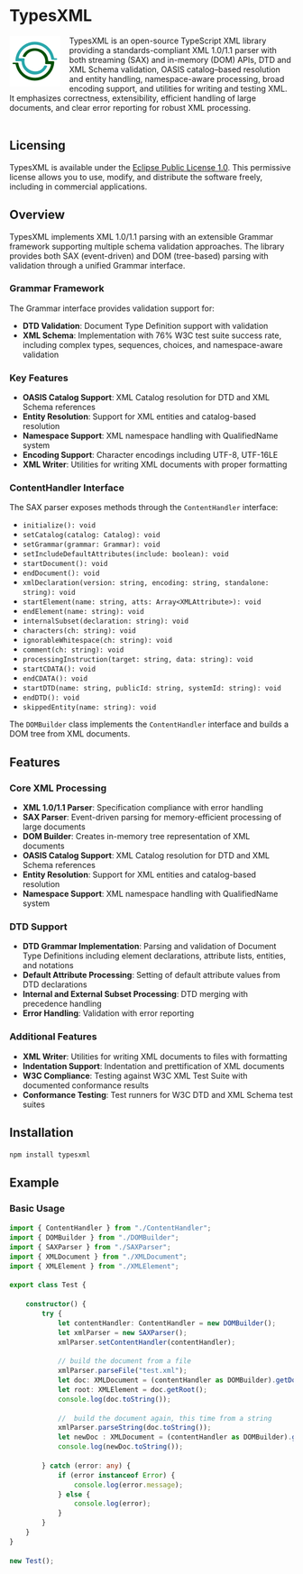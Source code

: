 # TypesXML
<p>
    <img src="./typesXML.png" alt="TypesXML logo" width="90" style="float:left; margin-right: 16px;"/> TypesXML is an open-source TypeScript XML library providing a standards-compliant XML 1.0/1.1 parser with both streaming (SAX) and in-memory (DOM) APIs, DTD and XML Schema validation, OASIS catalog–based resolution and entity handling, namespace-aware processing, broad encoding support, and utilities for writing and testing XML. It emphasizes correctness, extensibility, efficient handling of large documents, and clear error reporting for robust XML processing.<br/>&nbsp;<br/>
</p>

## Licensing

TypesXML is available under the [Eclipse Public License 1.0](./LICENSE). This permissive license allows you to use, modify, and distribute the software freely, including in commercial applications.

## Overview

TypesXML implements XML 1.0/1.1 parsing with an extensible Grammar framework supporting multiple schema validation approaches. The library provides both SAX (event-driven) and DOM (tree-based) parsing with validation through a unified Grammar interface.

### Grammar Framework

The Grammar interface provides validation support for:

- **DTD Validation**: Document Type Definition support with validation
- **XML Schema**: Implementation with 76% W3C test suite success rate, including complex types, sequences, choices, and namespace-aware validation

### Key Features

- **OASIS Catalog Support**: XML Catalog resolution for DTD and XML Schema references
- **Entity Resolution**: Support for XML entities and catalog-based resolution
- **Namespace Support**: XML namespace handling with QualifiedName system
- **Encoding Support**: Character encodings including UTF-8, UTF-16LE
- **XML Writer**: Utilities for writing XML documents with proper formatting

### ContentHandler Interface

The SAX parser exposes methods through the `ContentHandler` interface:

- `initialize(): void`
- `setCatalog(catalog: Catalog): void`
- `setGrammar(grammar: Grammar): void`
- `setIncludeDefaultAttributes(include: boolean): void`
- `startDocument(): void`
- `endDocument(): void`
- `xmlDeclaration(version: string, encoding: string, standalone: string): void`
- `startElement(name: string, atts: Array<XMLAttribute>): void`
- `endElement(name: string): void`
- `internalSubset(declaration: string): void`
- `characters(ch: string): void`
- `ignorableWhitespace(ch: string): void`
- `comment(ch: string): void`
- `processingInstruction(target: string, data: string): void`
- `startCDATA(): void`
- `endCDATA(): void`
- `startDTD(name: string, publicId: string, systemId: string): void`
- `endDTD(): void`
- `skippedEntity(name: string): void`

The `DOMBuilder` class implements the `ContentHandler` interface and builds a DOM tree from XML documents.

## Features

### Core XML Processing

- **XML 1.0/1.1 Parser**: Specification compliance with error handling
- **SAX Parser**: Event-driven parsing for memory-efficient processing of large documents
- **DOM Builder**: Creates in-memory tree representation of XML documents
- **OASIS Catalog Support**: XML Catalog resolution for DTD and XML Schema references
- **Entity Resolution**: Support for XML entities and catalog-based resolution
- **Namespace Support**: XML namespace handling with QualifiedName system

### DTD Support

- **DTD Grammar Implementation**: Parsing and validation of Document Type Definitions including element declarations, attribute lists, entities, and notations
- **Default Attribute Processing**: Setting of default attribute values from DTD declarations
- **Internal and External Subset Processing**: DTD merging with precedence handling
- **Error Handling**: Validation with error reporting

### Additional Features

- **XML Writer**: Utilities for writing XML documents to files with formatting
- **Indentation Support**: Indentation and prettification of XML documents
- **W3C Compliance**: Testing against W3C XML Test Suite with documented conformance results
- **Conformance Testing**: Test runners for W3C DTD and XML Schema test suites

## Installation

```bash
npm install typesxml
```

## Example

### Basic Usage

```TypeScript
import { ContentHandler } from "./ContentHandler";
import { DOMBuilder } from "./DOMBuilder";
import { SAXParser } from "./SAXParser";
import { XMLDocument } from "./XMLDocument";
import { XMLElement } from "./XMLElement";

export class Test {

    constructor() {
        try {
            let contentHandler: ContentHandler = new DOMBuilder();
            let xmlParser = new SAXParser();
            xmlParser.setContentHandler(contentHandler);

            // build the document from a file
            xmlParser.parseFile("test.xml");
            let doc: XMLDocument = (contentHandler as DOMBuilder).getDocument();
            let root: XMLElement = doc.getRoot();
            console.log(doc.toString());

            //  build the document again, this time from a string
            xmlParser.parseString(doc.toString());
            let newDoc : XMLDocument = (contentHandler as DOMBuilder).getDocument();
            console.log(newDoc.toString());

        } catch (error: any) {
            if (error instanceof Error) {
                console.log(error.message);
            } else {
                console.log(error);
            }
        }
    }
}

new Test();
```
